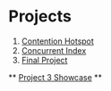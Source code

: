 # Projects

1. [Contention Hotspot](https://15721.courses.cs.cmu.edu/spring2020/project1.html)
2. [Concurrent Index](https://15721.courses.cs.cmu.edu/spring2020/project2.html)
3. [Final Project](https://15721.courses.cs.cmu.edu/spring2020/project3.html)

** [Project 3 Showcase](https://15721.courses.cs.cmu.edu/spring2020/project-showcase.html) **
